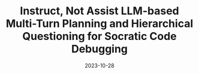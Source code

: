 ---
title: Instruct, Not Assist LLM-based Multi-Turn Planning and Hierarchical Questioning for Socratic Code Debugging
date: 2023-10-28
updated: 2023-10-28
categories: Paper-reading
image: https://raw.githubusercontent.com/xjtu-wjz/void2004/refs/heads/main/pics_for_post/paper-reading-llm.webp
tags:
  - 科研
  - LLM
top: 1
---